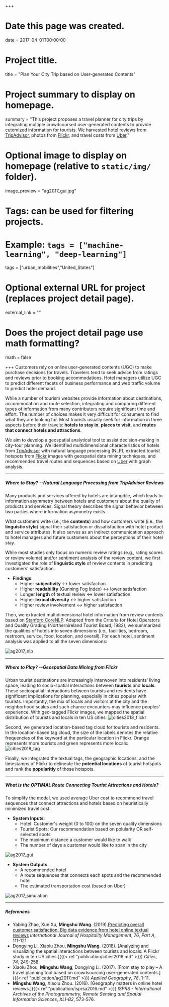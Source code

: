 +++
# Date this page was created.
date = 2017-04-01T00:00:00

# Project title.
title = "Plan Your City Trip based on User-generated Contents"

# Project summary to display on homepage.
summary = "This project proposes a travel planner for city trips by integrating multiple crowdcoursed user-generated contents to provide cutomized information for tourists. We harvested hotel reviews from [TripAdvisor](https://www.tripadvisor.com), photos from [Flickr](https://www.flickr.com), and travel costs from [Uber](https://www.uber.com)."

# Optional image to display on homepage (relative to `static/img/` folder).
image_preview = "ag2017_gui.jpg"

# Tags: can be used for filtering projects.
# Example: `tags = ["machine-learning", "deep-learning"]`

tags = ["urban_mobilities","United_States"]

# Optional external URL for project (replaces project detail page).
external_link = ""

# Does the project detail page use math formatting?
math = false

+++
Customers rely on online user-generated contents (UGC) to make purchase decisions for travels. Travelers tend to seek advice from ratings and reviews prior to booking accommodations. Hotel managers utilize UGC to predict different facets of business performance and web traffic volume to predict hotel demand.

While a number of tourism websites provide information about destinations, accommodation and route selection, integrating and comparing different types of information from many contributors require significant time and effort. The number of choices makes it very difficult for consumers to find what they are looking for. Most tourists usually seek for information in three aspects before their travels: **hotels to stay in**, **places to visit**, and **routes that connect hotels and attractions**.

We aim to develop a geospatial analytical tool to assist decision-making in city-tour planning. We identified multidimensional characteristics of hotels from [TripAdvisor](https://www.tripadvisor.com) with natural language processing (NLP), extracted tourist hotspots from [Flickr](https://www.flickr.com) images with geospatial data mining techniques, and recommended travel routes and sequences based on [Uber](https://www.uber.com) with graph analysis.

***

##### Where to Stay? --Natural Language Processing from TripAdvisor Reviews

Many products and services offered by hotels are intangible, which leads to information asymmetry between hotels and customers about the quality of products and services. Signal theory describes the signal behavior between two parties where information asymmetry exists. 

What customers write (i.e., the **contents**) and how customers write (i.e., the **linguistic style**) signal their satisfaction or dissatisfaction with hotel product and service attributes. It also serves as an indirect communication approach to hotel managers and future customers about the perceptions of their hotel stay.

While most studies only focus on numeric review ratings (e.g., rating scores or review volume) and/or sentiment analysis of the review content, we first investigated the role of **linguistic style** of review contents in predicting customers' satisfaction.

- **Findings**:
    + Higher **subjectivity** <-> lower satisfaction
    + Higher **readability** (Gunning Fog Index) <-> lower satisfaction
    + Longer **length** of textual review <-> lower satisfaction
    + Higher **lexical diversity** <-> higher satisfaction
    + Higher review involvement <-> higher satisfaction


Then, we extracted multidimensional hotel information from review contents based on [Stanford CoreNLP](https://stanfordnlp.github.io/CoreNLP/). Adapted from the Criteria for Hotel Operators and Quality Grading (Northernireland Tourist Board, 1982), we summarized the qualities of hotels into seven dimensions (i.e., facilities, bedroom, restroom, service, food, location, and overall). For each hotel, sentiment analysis was applied to all the seven dimensions:

![ag2017_nlp](/img/ag2017_nlp.jpg)

***

##### Where to Play? --Geospatial Data Mining from Flickr

Urban tourist destinations are increasingly interwoven into residents' living space, leading to socio-spatial interactions between **tourists** and **locals**. These sociospatial interactions between tourists and residents have significant implications for planning, especially in cities popular with tourists. Importantly, the mix of locals and visitors at the city and the neighborhood scales and such chance encounters may influence peoples' experience. With geo-tagged Flickr images, we mapped the spatial distribution of tourists and locals in ten US cities:
![cities2018_flickr](/img/cities2018_flickr.png)

Second, we generated location-based tag cloud for tourists and residents. In the location-based tag cloud, the size of the labels denotes the relative frequencies of the keyword at the particular location in Flickr. Orange represents more tourists and green represents more locals:
![cities2018_tag](/img/cities2018_tag.png)

Finally, we integrated the textual tags, the geographic locations, and the timestamps of Flickr to delineate the **potential locations** of tourist hotspots and rank the **popularitiy** of those hotspots.


***

##### What is the OPTIMAL Route Connecting Tourist Attractions and Hotels?

To simplify the model, we used average Uber cost to recommend travel sequences that connect attractions and hotels based on heuristically minimized travel cost. 

- **System Inputs**:
    + Hotel: Customer's weight (0 to 100) on the seven quality dimensions
    + Tourist Spots: Our recommendation based on polularity OR self-selected spots
    + The maximum distance a customer would like to walk
    + The number of days a customer would like to span in the city

![ag2017_gui](/img/ag2017_gui.jpg)

- **System Outputs**:
    + A recommended hotel
    + A route sequences that connects each spots and the recommended hotel
    + The estimated transportation cost (based on Uber)

![ag2017_simulation](/img/ag2017_simulation.jpg)


***

##### References
- Yabing Zhao, Xun Xu, **Mingshu Wang**. (2019).[Predicting overall customer satisfaction: Big data evidence from hotel online textual reviews](http://mingshuwang.org/publication/ijhm2019/) *International Journal of Hospitality Management*, *76*, *Part A*, 111-121.
- Dongying Li, Xiaolu Zhou, **Mingshu Wang**. (2018). [Analyzing and visualizing the spatial interactions between tourists and locals: A Flickr study in ten US cities.]({{< ref "publication/cities2018.md" >}}) *Cities*, *74*, 249-258.
- Xiaolu Zhou, **Mingshu Wang**, Dongying Li. (2017). [From stay to play – A travel planning tool based on crowdsourcing user-generated contents.]({{< ref "publication/ag2017.md" >}}) *Applied Geography*, *78*, 1-11.
- **Mingshu Wang**, Xiaolu Zhou. (2016). [Geography matters in online hotel reviews.]({{< ref "publication/isprsa2016.md" >}}) *ISPRS - International Archives of the Photogrammetry, Remote Sensing and Spatial Information Sciences*, *XLI-B2*, 573-576.